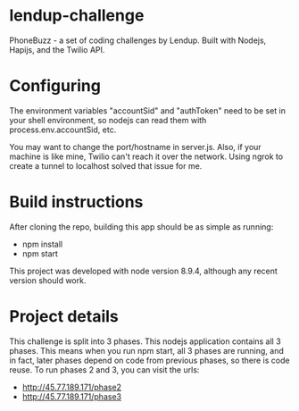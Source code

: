 # lendup-challenge
PhoneBuzz - a set of coding challenges by Lendup. Built with Nodejs, Hapijs, and the Twilio API.

# Configuring

The environment variables "accountSid" and "authToken" need to be set in your shell environment, so nodejs can read them with process.env.accountSid, etc. 

You may want to change the port/hostname in server.js. Also, if your machine is like mine, Twilio can't reach it over the network. Using ngrok to create a tunnel to localhost solved that issue for me.

# Build instructions
After cloning the repo, building this app should be as simple as running:

- npm install
- npm start

This project was developed with node version 8.9.4, although any recent version should work.

# Project details

This challenge is split into 3 phases. This nodejs application contains all 3 phases. This means when you run npm start, all 3 phases are running, and in fact, later phases depend on code from previous phases, so there is code reuse. To run phases 2 and 3, you can visit the urls:

- http://45.77.189.171/phase2
- http://45.77.189.171/phase3
